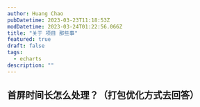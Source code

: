 ```yaml
---
author: Huang Chao
pubDatetime: 2023-03-23T11:18:53Z
modDatetime: 2023-03-24T01:22:56.066Z
title: "关于 项目 那些事"
featured: true
draft: false
tags:
  - echarts
description: ""
---
```


## 首屏时间长怎么处理？（打包优化方式去回答）
